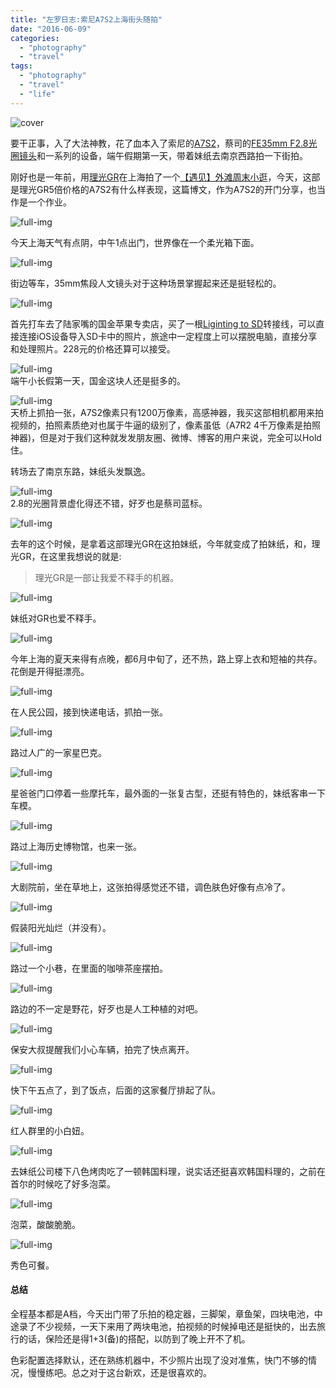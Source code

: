 ```yaml
---
title: "左罗日志:索尼A7S2上海街头随拍"
date: "2016-06-09"
categories: 
  - "photography"
  - "travel"
tags: 
  - "photography"
  - "travel"
  - "life"
---
```


![cover](https://static.is26.com/blog/2016/06/sony/sh17.JPG?v=1?)

要干正事，入了大法神教，花了血本入了索尼的[A7S2](https://s.taobao.com/search?q=a7s2&imgfile=&commend=all&ssid=s5-e&search_type=item&sourceId=tb.index&spm=a21bo.50862.201856-taobao-item.1&ie=utf8&initiative_id=tbindexz_20160610&app=detailproduct&through=1)，蔡司的[FE35mm F2.8光圈镜头](https://s.taobao.com/search?q=fe35+2.8&imgfile=&ie=utf8)和一系列的设备，端午假期第一天，带着妹纸去南京西路拍一下街拍。

刚好也是一年前，用[理光GR](https://luolei.org/tag/ricohgr/)在上海拍了一个[【遇见】外滩周末小逛](https://luolei.org/meet-shanghai-july/)，今天，这部是理光GR5倍价格的A7S2有什么样表现，这篇博文，作为A7S2的开门分享，也当作是一个作业。

![full-img](https://static.is26.com/blog/2016/06/sony/sh1.JPG?v=1)

今天上海天气有点阴，中午1点出门，世界像在一个柔光箱下面。

![full-img](https://static.is26.com/blog/2016/06/sony/sh2.JPG?v=1)

街边等车，35mm焦段人文镜头对于这种场景掌握起来还是挺轻松的。

![full-img](https://static.is26.com/blog/2016/06/sony/sh4.JPG?v=1)

首先打车去了陆家嘴的国金苹果专卖店，买了一根[Liginting to SD](http://www.apple.com/cn/shop/product/MJYT2FE/A/lightning-%E8%87%B3-sd-%E5%8D%A1%E7%9B%B8%E6%9C%BA%E8%AF%BB%E5%8D%A1%E5%99%A8?fnode=91)转接线，可以直接连接iOS设备导入SD卡中的照片，旅途中一定程度上可以摆脱电脑，直接分享和处理照片。228元的价格还算可以接受。

![full-img](https://static.is26.com/blog/2016/06/sony/sh5.JPG?v=1)  
端午小长假第一天，国金这块人还是挺多的。

![full-img](https://static.is26.com/blog/2016/06/sony/sh6.JPG?v=1)  
天桥上抓拍一张，A7S2像素只有1200万像素，高感神器，我买这部相机都用来拍视频的，拍照素质绝对也属于牛逼的级别了，像素虽低（A7R2 4千万像素是拍照神器)，但是对于我们这种就发发朋友圈、微博、博客的用户来说，完全可以Hold住。

转场去了南京东路，妹纸头发飘逸。

![full-img](https://static.is26.com/blog/2016/06/sony/sh8.JPG?v=1)  
2.8的光圈背景虚化得还不错，好歹也是蔡司蓝标。

![full-img](https://static.is26.com/blog/2016/06/sony/sh9.JPG?v=1)

去年的这个时候，是拿着这部理光GR在这拍妹纸，今年就变成了拍妹纸，和，理光GR，在这里我想说的就是:

> 理光GR是一部让我爱不释手的机器。

![full-img](https://static.is26.com/blog/2016/06/sony/sh11.JPG?v=1)

妹纸对GR也爱不释手。

![full-img](https://static.is26.com/blog/2016/06/sony/sh12.JPG?v=1)

今年上海的夏天来得有点晚，都6月中旬了，还不热，路上穿上衣和短袖的共存。花倒是开得挺漂亮。

![full-img](https://static.is26.com/blog/2016/06/sony/sh13.JPG?v=1)

在人民公园，接到快递电话，抓拍一张。

![full-img](https://static.is26.com/blog/2016/06/sony/sh14.JPG?v=1)

路过人广的一家星巴克。

![full-img](https://static.is26.com/blog/2016/06/sony/sh15.JPG?v=1)

星爸爸门口停着一些摩托车，最外面的一张复古型，还挺有特色的，妹纸客串一下车模。

![full-img](https://static.is26.com/blog/2016/06/sony/sh16.JPG?v=1)

路过上海历史博物馆，也来一张。

![full-img](https://static.is26.com/blog/2016/06/sony/sh17.JPG?v=1?ver=1)

大剧院前，坐在草地上，这张拍得感觉还不错，调色肤色好像有点冷了。

![full-img](https://static.is26.com/blog/2016/06/sony/sh18.JPG?v=1)

假装阳光灿烂（并没有）。

![full-img](https://static.is26.com/blog/2016/06/sony/sh19.JPG?v=1)

路过一个小巷，在里面的咖啡茶座摆拍。

![full-img](https://static.is26.com/blog/2016/06/sony/sh20.JPG?v=1)

路边的不一定是野花，好歹也是人工种植的对吧。

![full-img](https://static.is26.com/blog/2016/06/sony/sh22.JPG?v=1)

保安大叔提醒我们小心车辆，拍完了快点离开。

![full-img](https://static.is26.com/blog/2016/06/sony/sh23.JPG?v=1)

快下午五点了，到了饭点，后面的这家餐厅排起了队。

![full-img](https://static.is26.com/blog/2016/06/sony/sh24.JPG?v=1)

红人群里的小白妞。

![full-img](https://static.is26.com/blog/2016/06/sony/sh25.JPG?v=1)

去妹纸公司楼下八色烤肉吃了一顿韩国料理，说实话还挺喜欢韩国料理的，之前在首尔的时候吃了好多泡菜。

![full-img](https://static.is26.com/blog/2016/06/sony/sh26.JPG?v=1)

泡菜，酸酸脆脆。

![full-img](https://static.is26.com/blog/2016/06/sony/sh27.JPG?v=1)

秀色可餐。

#### 总结

全程基本都是A档，今天出门带了乐拍的稳定器，三脚架，章鱼架，四块电池，中途录了不少视频，一天下来用了两块电池，拍视频的时候掉电还是挺快的，出去旅行的话，保险还是得1+3(备)的搭配，以防到了晚上开不了机。

色彩配置选择默认，还在熟练机器中，不少照片出现了没对准焦，快门不够的情况，慢慢练吧。总之对于这台新欢，还是很喜欢的。
